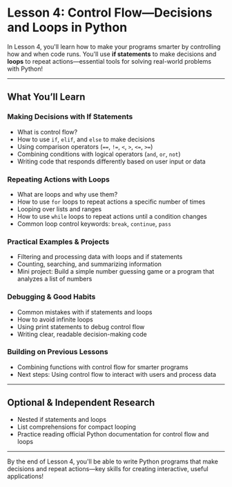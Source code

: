 # Lesson 4: Control Flow—Decisions and Loops in Python

In Lesson 4, you'll learn how to make your programs smarter by controlling how and when code runs. You'll use **if statements** to make decisions and **loops** to repeat actions—essential tools for solving real-world problems with Python!

---

## What You’ll Learn

### Making Decisions with If Statements
- What is control flow?
- How to use `if`, `elif`, and `else` to make decisions
- Using comparison operators (`==`, `!=`, `<`, `>`, `<=`, `>=`)
- Combining conditions with logical operators (`and`, `or`, `not`)
- Writing code that responds differently based on user input or data

### Repeating Actions with Loops
- What are loops and why use them?
- How to use `for` loops to repeat actions a specific number of times
- Looping over lists and ranges
- How to use `while` loops to repeat actions until a condition changes
- Common loop control keywords: `break`, `continue`, `pass`

### Practical Examples & Projects
- Filtering and processing data with loops and if statements
- Counting, searching, and summarizing information
- Mini project: Build a simple number guessing game or a program that analyzes a list of numbers

### Debugging & Good Habits
- Common mistakes with if statements and loops
- How to avoid infinite loops
- Using print statements to debug control flow
- Writing clear, readable decision-making code

### Building on Previous Lessons
- Combining functions with control flow for smarter programs
- Next steps: Using control flow to interact with users and process data

---

## Optional & Independent Research

- Nested if statements and loops
- List comprehensions for compact looping
- Practice reading official Python documentation for control flow and loops

---

By the end of Lesson 4, you'll be able to write Python programs that make decisions and repeat actions—key skills for creating interactive, useful applications!
